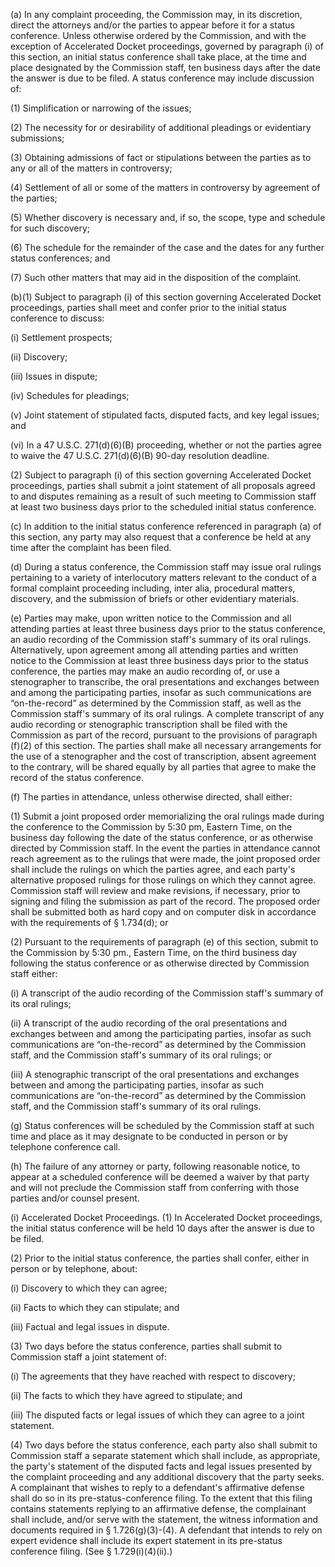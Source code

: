 (a) In any complaint proceeding, the Commission may, in its discretion, direct the attorneys and/or the parties to appear before it for a status conference. Unless otherwise ordered by the Commission, and with the exception of Accelerated Docket proceedings, governed by paragraph (i) of this section, an initial status conference shall take place, at the time and place designated by the Commission staff, ten business days after the date the answer is due to be filed. A status conference may include discussion of:

(1) Simplification or narrowing of the issues;

(2) The necessity for or desirability of additional pleadings or evidentiary submissions;

(3) Obtaining admissions of fact or stipulations between the parties as to any or all of the matters in controversy;

(4) Settlement of all or some of the matters in controversy by agreement of the parties;

(5) Whether discovery is necessary and, if so, the scope, type and schedule for such discovery;

(6) The schedule for the remainder of the case and the dates for any further status conferences; and

(7) Such other matters that may aid in the disposition of the complaint.
                

(b)(1) Subject to paragraph (i) of this section governing Accelerated Docket proceedings, parties shall meet and confer prior to the initial status conference to discuss:

(i) Settlement prospects;

(ii) Discovery;

(iii) Issues in dispute;

(iv) Schedules for pleadings;

(v) Joint statement of stipulated facts, disputed facts, and key legal issues; and

(vi) In a 47 U.S.C. 271(d)(6)(B) proceeding, whether or not the parties agree to waive the 47 U.S.C. 271(d)(6)(B) 90-day resolution deadline.

(2) Subject to paragraph (i) of this section governing Accelerated Docket proceedings, parties shall submit a joint statement of all proposals agreed to and disputes remaining as a result of such meeting to Commission staff at least two business days prior to the scheduled initial status conference.

(c) In addition to the initial status conference referenced in paragraph (a) of this section, any party may also request that a conference be held at any time after the complaint has been filed.

(d) During a status conference, the Commission staff may issue oral rulings pertaining to a variety of interlocutory matters relevant to the conduct of a formal complaint proceeding including, inter alia, procedural matters, discovery, and the submission of briefs or other evidentiary materials.

(e) Parties may make, upon written notice to the Commission and all attending parties at least three business days prior to the status conference, an audio recording of the Commission staff's summary of its oral rulings. Alternatively, upon agreement among all attending parties and written notice to the Commission at least three business days prior to the status conference, the parties may make an audio recording of, or use a stenographer to transcribe, the oral presentations and exchanges between and among the participating parties, insofar as such communications are “on-the-record” as determined by the Commission staff, as well as the Commission staff's summary of its oral rulings. A complete transcript of any audio recording or stenographic transcription shall be filed with the Commission as part of the record, pursuant to the provisions of paragraph (f)(2) of this section. The parties shall make all necessary arrangements for the use of a stenographer and the cost of transcription, absent agreement to the contrary, will be shared equally by all parties that agree to make the record of the status conference.

(f) The parties in attendance, unless otherwise directed, shall either:

(1) Submit a joint proposed order memorializing the oral rulings made during the conference to the Commission by 5:30 pm, Eastern Time, on the business day following the date of the status conference, or as otherwise directed by Commission staff. In the event the parties in attendance cannot reach agreement as to the rulings that were made, the joint proposed order shall include the rulings on which the parties agree, and each party's alternative proposed rulings for those rulings on which they cannot agree. Commission staff will review and make revisions, if necessary, prior to signing and filing the submission as part of the record. The proposed order shall be submitted both as hard copy and on computer disk in accordance with the requirements of § 1.734(d); or

(2) Pursuant to the requirements of paragraph (e) of this section, submit to the Commission by 5:30 pm., Eastern Time, on the third business day following the status conference or as otherwise directed by Commission staff either:

(i) A transcript of the audio recording of the Commission staff's summary of its oral rulings;

(ii) A transcript of the audio recording of the oral presentations and exchanges between and among the participating parties, insofar as such communications are “on-the-record” as determined by the Commission staff, and the Commission staff's summary of its oral rulings; or

(iii) A stenographic transcript of the oral presentations and exchanges between and among the participating parties, insofar as such communications are “on-the-record” as determined by the Commission staff, and the Commission staff's summary of its oral rulings.
                

(g) Status conferences will be scheduled by the Commission staff at such time and place as it may designate to be conducted in person or by telephone conference call.

(h) The failure of any attorney or party, following reasonable notice, to appear at a scheduled conference will be deemed a waiver by that party and will not preclude the Commission staff from conferring with those parties and/or counsel present.

(i) Accelerated Docket Proceedings. (1) In Accelerated Docket proceedings, the initial status conference will be held 10 days after the answer is due to be filed.

(2) Prior to the initial status conference, the parties shall confer, either in person or by telephone, about:

(i) Discovery to which they can agree;

(ii) Facts to which they can stipulate; and

(iii) Factual and legal issues in dispute.

(3) Two days before the status conference, parties shall submit to Commission staff a joint statement of:

(i) The agreements that they have reached with respect to discovery;

(ii) The facts to which they have agreed to stipulate; and

(iii) The disputed facts or legal issues of which they can agree to a joint statement.

(4) Two days before the status conference, each party also shall submit to Commission staff a separate statement which shall include, as appropriate, the party's statement of the disputed facts and legal issues presented by the complaint proceeding and any additional discovery that the party seeks. A complainant that wishes to reply to a defendant's affirmative defense shall do so in its pre-status-conference filing. To the extent that this filing contains statements replying to an affirmative defense, the complainant shall include, and/or serve with the statement, the witness information and documents required in § 1.726(g)(3)-(4). A defendant that intends to rely on expert evidence shall include its expert statement in its pre-status conference filing. (See § 1.729(i)(4)(ii).)

